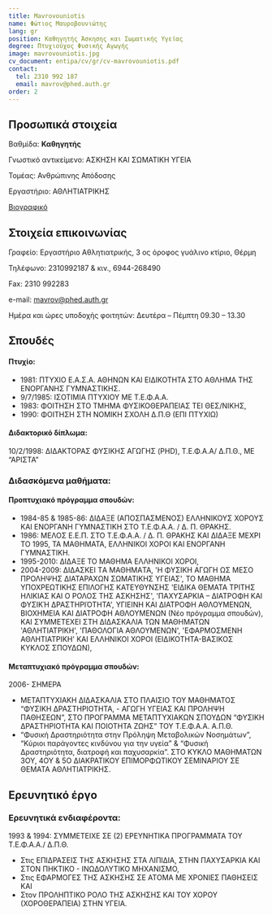 ```yaml
---
title: Mavrovouniotis
name: Φώτιος Μαυροβουνιώτης
lang: gr
position: Καθηγητής Άσκησης και Σωματικής Υγείας
degree: Πτυχιούχος Φυσικής Αγωγής
image: mavrovouniotis.jpg
cv_document: entipa/cv/gr/cv-mavrovouniotis.pdf
contact:
  tel: 2310 992 187
  email: mavrov@phed.auth.gr
order: 2
---
```


## Προσωπικά στοιχεία

Βαθμίδα: **Καθηγητής**

Γνωστικό αντικείμενο: ΑΣΚΗΣΗ ΚΑΙ ΣΩΜΑΤΙΚΗ ΥΓΕΙΑ

Τομέας: Ανθρώπινης Απόδοσης

Εργαστήριο: ΑΘΛΗΤΙΑΤΡΙΚΗΣ

[Βιογραφικό](https://qa.auth.gr/el/cv/mavrov)
## Στοιχεία επικοινωνίας

Γραφείο: Εργαστήριο Αθλητιατρικής, 3 ος όροφος γυάλινο κτίριο, Θέρμη

Τηλέφωνο: 2310992187 & κιν., 6944-268490

Fax: 2310 992283

e-mail: mavrov@phed.auth.gr

Ημέρα και ώρες υποδοχής φοιτητών: Δευτέρα – Πέμπτη 09.30 – 13.30

## Σπουδές

#### Πτυχίο:

- 1981: ΠΤΥΧΙΟ Ε.Α.Σ.Α. ΑΘΗΝΩΝ KAI ΕΙΔΙΚΟΤΗΤΑ ΣΤΟ AΘΛΗΜΑ ΤΗΣ ΕΝΟΡΓΑΝΗΣ ΓΥΜΝΑΣΤΙΚΗΣ.
- 9/7/1985: ΙΣΟΤΙΜΙΑ ΠΤΥΧΙΟΥ ΜΕ Τ.Ε.Φ.Α.Α.
- 1983: ΦΟΙΤΗΣΗ ΣΤΟ ΤΜΗΜΑ ΦΥΣΙΚΟΘΕΡΑΠΕΙΑΣ ΤΕΙ ΘΕΣ/ΝΙΚΗΣ,
- 1990: ΦΟΙΤΗΣΗ ΣΤΗ ΝΟΜΙΚΗ ΣΧΟΛΗ Δ.Π.Θ (ΕΠΙ ΠΤΥΧΙΩ)

#### Διδακτορικό δίπλωμα:

10/2/1998: ΔΙΔΑΚΤΟΡΑΣ ΦΥΣΙΚΗΣ ΑΓΩΓΗΣ (PHD), Τ.Ε.Φ.Α.Α/ Δ.Π.Θ., ΜΕ “ΑΡΙΣΤΑ”

### Διδασκόμενα μαθήματα:

#### Προπτυχιακό πρόγραμμα σπουδών:

- 1984-85 & 1985-86: ΔΙΔΑΞΕ (ΑΠΟΣΠΑΣΜΕΝΟΣ) ΕΛΛΗΝΙΚΟΥΣ ΧΟΡΟΥΣ ΚΑΙ ΕΝΟΡΓΑΝΗ ΓΥΜΝΑΣΤΙΚΗ ΣΤΟ Τ.Ε.Φ.Α.Α. / Δ. Π. ΘΡΑΚΗΣ.
- 1986: ΜΕΛΟΣ Ε.Ε.Π. ΣΤΟ Τ.Ε.Φ.Α.Α. / Δ. Π. ΘΡΑΚΗΣ ΚΑΙ ΔΙΔΑΞΕ ΜΕΧΡΙ ΤΟ 1995, ΤΑ ΜΑΘΗΜΑΤΑ, ΕΛΛΗΝΙΚΟΙ ΧΟΡΟΙ ΚΑΙ ΕΝΟΡΓΑΝΗ ΓΥΜΝΑΣΤΙΚΗ.
- 1995-2010: ΔΙΔΑΞΕ ΤΟ ΜΑΘΗΜΑ ΕΛΛΗΝΙΚΟΙ ΧΟΡΟΙ,
- 2004-2009: ΔΙΔΑΣΚΕΙ ΤA ΜΑΘΗΜΑTA, 'Η ΦΥΣΙΚΗ ΑΓΩΓΗ ΩΣ ΜΕΣΟ ΠΡΟΛΗΨΗΣ ΔΙΑΤΑΡΑΧΩΝ ΣΩΜΑΤΙΚΗΣ ΥΓΕΙΑΣ', ΤΟ ΜΑΘΗΜΑ ΥΠΟΧΡΕΩΤΙΚΗΣ ΕΠΙΛΟΓΗΣ ΚΑΤΕΥΘΥΝΣΗΣ 'ΕΙΔΙΚΑ ΘΕΜΑΤΑ ΤΡΙΤΗΣ ΗΛΙΚΙΑΣ ΚΑΙ Ο ΡΟΛΟΣ ΤΗΣ ΑΣΚΗΣΗΣ', 'ΠΑΧΥΣΑΡΚΙΑ – ΔΙΑΤΡΟΦΗ ΚΑΙ ΦΥΣΙΚΉ ΔΡΑΣΤΗΡΙΌΤΗΤΑ', ΥΓΙΕΙΝΗ ΚΑΙ ΔΙΑΤΡΟΦΗ ΑΘΛΟΥΜΕΝΩΝ, ΒΙΟΧΗΜΕΙΑ ΚΑΙ ΔΙΑΤΡΟΦΗ ΑΘΛΟΥΜΕΝΩΝ (Νέο πρόγραμμα σπουδών), ΚΑΙ ΣΥΜΜΕΤΕΧΕΙ ΣΤΗ ΔΙΔΑΣΚΑΛΙΑ ΤΩΝ ΜΑΘΗΜΑΤΩΝ 'ΑΘΛΗΤΙΑΤΡΙΚΗ', 'ΠΑΘΟΛΟΓΙΑ ΑΘΛΟΥΜΕΝΩΝ', 'ΕΦΑΡΜΟΣΜΕΝΗ ΑΘΛΗΤΙΑΤΡΙΚΗ' ΚΑΙ ΕΛΛΗΝΙΚΟΙ ΧΟΡΟΙ (ΕΙΔΙΚΟΤΗΤΑ-ΒΑΣΙΚΟΣ ΚΥΚΛΟΣ ΣΠΟΥΔΩΝ),

#### Μεταπτυχιακό πρόγραμμα σπουδών:

2006- ΣΗΜΕΡΑ

- ΜΕΤΑΠΤΥΧΙΑΚΗ ΔΙΔΑΣΚΑΛΙΑ ΣΤΟ ΠΛΑΙΣΙΟ ΤΟΥ ΜΑΘΗΜΑΤΟΣ “ΦΥΣΙΚΗ ΔΡΑΣΤΗΡΙΟΤΗΤΑ, - ΑΓΩΓΗ ΥΓΕΙΑΣ ΚΑΙ ΠΡΟΛΗΨΗ ΠΑΘΗΣΕΩΝ”, ΣΤΟ ΠΡΟΓΡΑΜΜΑ ΜΕΤΑΠΤΥΧΙΑΚΩΝ ΣΠΟΥΔΩΝ “ΦΥΣΙΚΗ ΔΡΑΣΤΗΡΙΟΤΗΤΑ ΚΑΙ ΠΟΙΟΤΗΤΑ ΖΩΗΣ” ΤΟΥ Τ.Ε.Φ.Α.Α. Α.Π.Θ.
- “Φυσική Δραστηριότητα στην Πρόληψη Μεταβολικών Νοσημάτων”, “Κύριοι παράγοντες κινδύνου για την υγεία” & “Φυσική Δραστηριότητα, διατροφή και παχυσαρκία”. ΣΤΟ ΚΥΚΛΟ ΜΑΘΗΜΑΤΩΝ 3ΟΥ, 4ΟΥ & 5Ο ΔΙΑΚΡΑΤΙΚΟΥ ΕΠΙΜΟΡΦΩΤΙΚΟΥ ΣΕΜΙΝΑΡΙΟΥ ΣΕ ΘΕΜΑΤΑ ΑΘΛΗΤΙΑΤΡΙΚΗΣ.

## Ερευνητικό έργο

### Ερευνητικά ενδιαφέροντα:

1993 & 1994: ΣΥΜΜΕΤΕΙΧΕ ΣΕ (2) ΕΡΕΥΝΗΤΙΚΑ ΠΡΟΓΡΑΜΜΑΤΑ ΤΟΥ Τ.Ε.Φ.Α.Α./ Δ.Π.Θ.

- Στις ΕΠΙΔΡΑΣΕΙΣ ΤΗΣ ΑΣΚΗΣΗΣ ΣΤΑ ΛΙΠΙΔΙΑ, ΣΤΗΝ ΠΑΧΥΣΑΡΚΙΑ ΚΑΙ ΣΤΟΝ ΠΗΚΤΙΚΟ - ΙΝΩΔΟΛΥΤΙΚΟ ΜΗΧΑΝΙΣΜΟ,
- Στις ΕΦΑΡΜΟΓΕΣ ΤΗΣ ΑΣΚΗΣΗΣ ΣΕ ΑΤΟΜΑ ΜΕ ΧΡΟΝΙΕΣ ΠΑΘΗΣΕΙΣ ΚΑΙ
- Στον ΠΡΟΛΗΠΤΙΚΟ ΡΟΛΟ ΤΗΣ ΑΣΚΗΣΗΣ ΚΑΙ ΤΟΥ ΧΟΡΟΥ (ΧΟΡΟΘΕΡΑΠΕΙΑ) ΣΤΗΝ ΥΓΕΙΑ.

